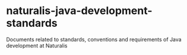 # naturalis-java-development-standards
Documents related to standards, conventions and requirements of Java development at Naturalis
